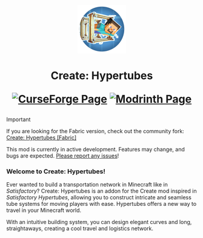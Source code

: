 <p align="center"><img src="./src/main/resources/icon.png" alt="Logo"></p>
<h1 align="center">Create: Hypertubes<br/>

<a href="https://www.curseforge.com/minecraft/mc-mods/hypertubes"><img alt="CurseForge Page" src="https://img.shields.io/badge/Hypertubes-Curse_Forge?logo=CurseForge&label=Curse%20Forge&color=%23F16436"></a>
<a href="https://modrinth.com/mod/hypertube"><img alt="Modrinth Page" src="https://img.shields.io/badge/Hypertubes-Modrinth?logo=modrinth&label=Modrinth&color=%2300AF5C"></a>
</h1>

> [!IMPORTANT]
> If you are looking for the Fabric version, check out the community fork: [Create: Hypertubes [Fabric]](https://github.com/JXSnack/CreateHypertubes-Fabric)
> 
> This mod is currently in active development. Features may change, and bugs are expected. [Please report any issues](https://github.com/PedroRok/CreateHypertubes/issues)!

### Welcome to Create: Hypertubes!

Ever wanted to build a transportation network in Minecraft like in _Satisfactory_? Create: Hypertubes is an addon for the Create mod inspired in _Satisfactory Hypertubes_, allowing you to construct intricate and seamless tube systems for moving players with ease. Hypertubes offers a new way to travel in your Minecraft world.

With an intuitive building system, you can design elegant curves and long, straightaways, creating a cool travel and logistics network.
